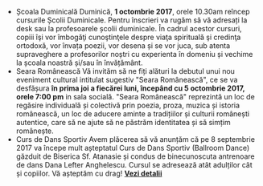 * <label>Școala Duminicală</label> Duminică, <strong>1 octombrie 2017</strong>, orele 10.30am reîncep cursurile Școlii Duminicale. Pentru înscrieri va rugăm să vă adresați la desk sau la profesoarele școlii duminicale. În cadrul acestor cursuri, copiii îşi vor îmbogăţi cunoştinţele despre viaţa spirituală şi credinţa ortodoxă, vor învața poezii, vor desena și se vor juca, sub atenta supraveghere a profesorilor noștri cu experienta în domeniu și vechime la școala noastră și/sau în învățământ.
* <label>Seara Românească</label> Vă invităm să ne fiți alături la debutul unui nou eveniment cultural intitulat sugestiv "Seara Românească", ce se va desfășura <strong>în prima joi a fiecărei luni, începând cu 5 octombrie 2017, orele 7:00 pm</strong> in sala socială. "Seara Românească" reprezintă un loc de regăsire individuală și colectivă prin poezia, proza, muzica și istoria românească, un loc de aducere aminte a tradițiilor și culturii românești autentice, care să ne ajute să ne păstrăm identitatea și să simțim românește.
* <label>Curs de Dans Sportiv</label> Avem plăcerea să vă anunțăm că pe 8 septembrie 2017 va începe mult așteptatul Curs de Dans Sportiv (Ballroom Dance) găzduit de Biserica Sf. Atanasie și condus de binecunoscuta antrenoare de dans Dana Lefter Anghelescu. Cursul se adresează atât adulților cât și copiilor. Vă așteptăm cu drag! <a href="{{ site.baseurl }}/ro/2017/curs-de-dans.html"><strong>Vezi&nbsp;detalii</strong></a>